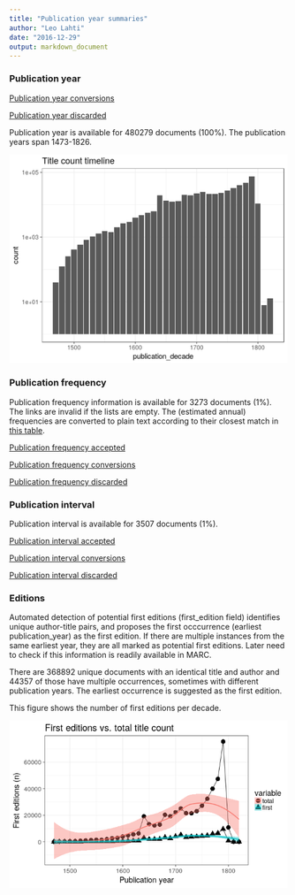 ```yaml
---
title: "Publication year summaries"
author: "Leo Lahti"
date: "2016-12-29"
output: markdown_document
---
```



### Publication year

[Publication year conversions](output.tables/publication_year_conversion.csv)

[Publication year discarded](output.tables/publication_year_discarded.csv)

Publication year is available for 480279 documents (100%). The publication years span 1473-1826.

![plot of chunk summarypublicationyear](figure/summarypublicationyear-1.png)

### Publication frequency

Publication frequency information is available for 3273 documents (1%). The links are invalid if the lists are empty. The (estimated annual) frequencies are converted to plain text according to their closest match in [this table](https://github.com/rOpenGov/bibliographica/blob/master/inst/extdata/frequency_conversions.csv).

[Publication frequency accepted](output.tables/publication_frequency_accepted.csv)

[Publication frequency conversions](output.tables/publication_frequency_conversion.csv)

[Publication frequency discarded](output.tables/publication_frequency_discarded.csv)


### Publication interval

Publication interval is available for 3507 documents (1%). 

[Publication interval accepted](output.tables/publication_interval_accepted.csv)

[Publication interval conversions](output.tables/publication_interval_conversion_nontrivial.csv)

[Publication interval discarded](output.tables/publication_interval_discarded.csv)


### Editions

Automated detection of potential first editions (first_edition field)
identifies unique author-title pairs, and proposes the first
occcurrence (earliest publication_year) as the first edition. If there
are multiple instances from the same earliest year, they are all
marked as potential first editions. Later need to check if this
information is readily available in MARC.

There are 368892 unique
documents with an identical title and author and
44357
of those have multiple occurrences, sometimes with different publication
years.  The earliest occurrence is suggested as the first edition.

This figure shows the number of first editions per decade.

![plot of chunk firsteditions](figure/firsteditions-1.png)



